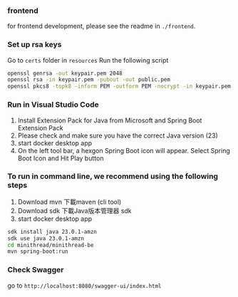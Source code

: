 ### frontend 
for frontend development, please see the readme in `./frontend`.

### Set up rsa keys
Go to `certs` folder in `resources`
Run the following script

```bash
openssl genrsa -out keypair.pem 2048
openssl rsa -in keypair.pem -pubout -out public.pem
openssl pkcs8 -topk8 -inform PEM -outform PEM -nocrypt -in keypair.pem -out private.pem
```


### Run in Visual Studio Code
1. Install Extension Pack for Java from Microsoft and Spring Boot Extension Pack
2. Please check and make sure you have the correct Java version (23)
3. start docker desktop app
4. On the left tool bar, a hexgon Spring Boot icon will appear. Select Spring Boot Icon and Hit Play button

### To run in command line, we recommend using the following steps

1. Download mvn 下載maven (cli tool)
2. Download sdk 下載Java版本管理器 sdk
3. start docker desktop app

```bash
sdk install java 23.0.1-amzn
sdk use java 23.0.1-amzn
cd minithread/minithread-be
mvn spring-boot:run
```

### Check Swagger
go to `http://localhost:8080/swagger-ui/index.html`
